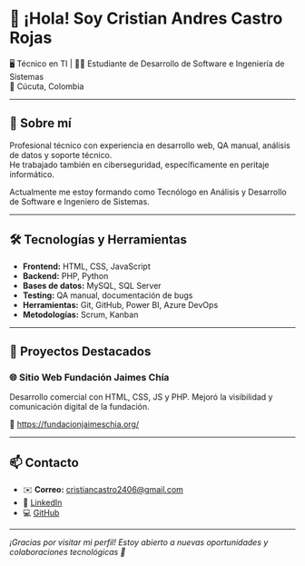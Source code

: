 # 👋 ¡Hola! Soy Cristian Andres Castro Rojas

🖥️ Técnico en TI | 👨‍💻 Estudiante de Desarrollo de Software e Ingeniería de Sistemas  
📍 Cúcuta, Colombia

---

## 💼 Sobre mí

Profesional técnico con experiencia en desarrollo web, QA manual, análisis de datos y soporte técnico.  
He trabajado también en ciberseguridad, específicamente en peritaje informático.

Actualmente me estoy formando como Tecnólogo en Análisis y Desarrollo de Software e Ingeniero de Sistemas.

---

## 🛠️ Tecnologías y Herramientas

- **Frontend:** HTML, CSS, JavaScript  
- **Backend:** PHP, Python  
- **Bases de datos:** MySQL, SQL Server  
- **Testing:** QA manual, documentación de bugs  
- **Herramientas:** Git, GitHub, Power BI, Azure DevOps  
- **Metodologías:** Scrum, Kanban

---

## 📂 Proyectos Destacados

### 🌐 Sitio Web Fundación Jaimes Chía  
Desarrollo comercial con HTML, CSS, JS y PHP. Mejoró la visibilidad y comunicación digital de la fundación.

🔗 https://fundacionjaimeschia.org/

---

## 📫 Contacto

- ✉️ **Correo:** cristiancastro2406@gmail.com  
- 🔗 [LinkedIn](https://linkedin.com/in/cristiancastrorojas)  
- 💻 [GitHub](https://github.com/CristianCastroRojas)

---

*¡Gracias por visitar mi perfil! Estoy abierto a nuevas oportunidades y colaboraciones tecnológicas 🤝*
